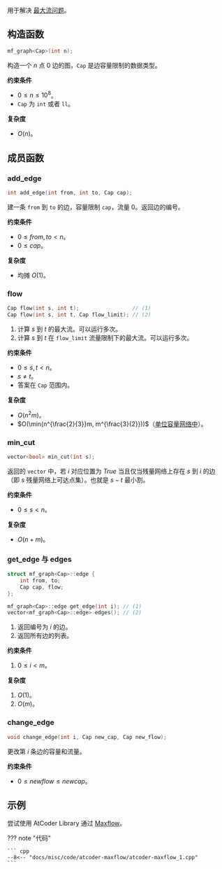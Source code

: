 用于解决 [最大流问题](../../graph/flow/max-flow.md)。

## 构造函数

``` cpp
mf_graph<Cap>(int n);
```

构造一个 $n$ 点 $0$ 边的图，`Cap` 是边容量限制的数据类型。

**约束条件**

- $0\le n\le 10^8$。
- `Cap` 为 `int` 或者 `ll`。

**复杂度**

- $O(n)$。

## 成员函数

### add_edge

``` cpp
int add_edge(int from, int to, Cap cap);
```

建一条 `from` 到 `to` 的边，容量限制 `cap`，流量 $0$。返回边的编号。

**约束条件**

- $0\le \textit{from}, \textit{to} < n$。
- $0\le \textit{cap}$。

**复杂度**

- 均摊 $O(1)$。

### flow

``` cpp
Cap flow(int s, int t);                 // (1)
Cap flow(int s, int t, Cap flow_limit); // (2)
```

1. 计算 $s$ 到 $t$ 的最大流。可以运行多次。
2. 计算 $s$ 到 $t$ 在 `flow_limit` 流量限制下的最大流。可以运行多次。

**约束条件**

- $0\le s, t < n$。
- $s\not = t$。
- 答案在 `Cap` 范围内。

**复杂度**

- $O(n^2m)$。
- $O(\min(n^{\frac{2}{3}}m, m^{\frac{3}{2}}))$（[单位容量网络中](../../graph/flow/max-flow.md#特殊情形下的时间复杂度分析)）。

### min_cut

``` cpp
vector<bool> min_cut(int s);
```

返回的 `vector` 中，若 $i$ 对应位置为 $\textit{True}$ 当且仅当残量网络上存在 $s$ 到 $i$ 的边（即 $s$ 残量网络上可达点集）。也就是 $s-t$ 最小割。

**约束条件**

- $0\le s < n$。

**复杂度**

- $O(n+m)$。

### get_edge 与 edges

``` cpp
struct mf_graph<Cap>::edge {
    int from, to;
    Cap cap, flow;
};

mf_graph<Cap>::edge get_edge(int i); // (1)
vector<mf_graph<Cap>::edge> edges(); // (2)
```

1. 返回编号为 $i$ 的边。
2. 返回所有边的列表。

**约束条件**

1. $0\le i < m$。

**复杂度**

1. $O(1)$。
2. $O(m)$。

### change_edge

``` cpp
void change_edge(int i, Cap new_cap, Cap new_flow);
```

更改第 $i$ 条边的容量和流量。

**约束条件**

- $0\le \textit{newflow}\le \textit{newcap}$。

## 示例

尝试使用 AtCoder Library 通过 [Maxflow](https://atcoder.jp/contests/practice2/tasks/practice2_d)。

??? note "代码"

    ``` cpp
    --8<-- "docs/misc/code/atcoder-maxflow/atcoder-maxflow_1.cpp"
    ```